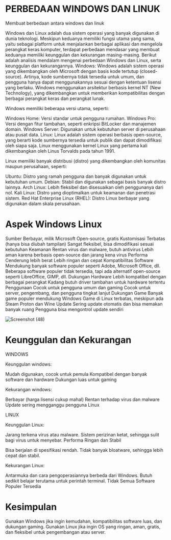 # PERBEDAAN WINDOWS DAN LINUK
Membuat berbedaan antara windows dan linuk

Windows dan Linux adalah dua sistem operasi yang banyak digunakan di dunia teknologi. Meskipun keduanya memiliki fungsi utama yang sama, yaitu sebagai platform untuk menjalankan berbagai aplikasi dan mengelola perangkat keras komputer, terdapat perbedaan mendasar yang membuat keduanya memiliki keunggulan dan kekurangan masing-masing. Berikut adalah analisis mendalam mengenai perbedaan Windows dan Linux, serta keunggulan dan kekurangannya.
Windows:
Windows adalah sistem operasi yang dikembangkan oleh Microsoft dengan basis kode tertutup (closed-source). Artinya, kode sumbernya tidak tersedia untuk umum, dan pengguna hanya dapat menggunakannya sesuai dengan ketentuan lisensi yang berlaku. Windows menggunakan arsitektur berbasis kernel NT (New Technology), yang dikembangkan untuk memberikan kompatibilitas dengan berbagai perangkat keras dan perangkat lunak.

Windows memiliki beberapa versi utama, seperti:

Windows Home: Versi standar untuk pengguna rumahan.
Windows Pro: Versi dengan fitur tambahan, seperti enkripsi BitLocker dan manajemen domain.
Windows Server: Digunakan untuk kebutuhan server di perusahaan atau pusat data.
Linux:
Linux adalah sistem operasi berbasis open-source, yang berarti kode sumbernya tersedia untuk publik dan dapat dimodifikasi oleh siapa saja. Linux menggunakan kernel Linux yang pertama kali dikembangkan oleh Linus Torvalds pada tahun 1991.

Linux memiliki banyak distribusi (distro) yang dikembangkan oleh komunitas maupun perusahaan, seperti:

Ubuntu: Distro yang ramah pengguna dan banyak digunakan untuk kebutuhan umum.
Debian: Stabil dan digunakan sebagai basis banyak distro lainnya.
Arch Linux: Lebih fleksibel dan disesuaikan oleh penggunanya dari nol.
Kali Linux: Distro yang dioptimalkan untuk keamanan dan penetrasi sistem.
Red Hat Enterprise Linux (RHEL): Distro Linux berbayar yang digunakan dalam skala perusahaan.

# Aspek	Windows	Linux
Sumber	Berbayar, milik Microsoft	Open-source, gratis
Kustomisasi	Terbatas (hanya bisa diubah tampilan)	Sangat fleksibel, bisa dimodifikasi sesuai kebutuhan
Keamanan	Rentan virus dan malware, butuh antivirus	Lebih aman karena berbasis open-source dan jarang kena virus
Performa	Cenderung lebih berat	Lebih ringan dan cepat
Kompatibilitas Software	Mendukung banyak software populer seperti Adobe, Microsoft Office, dll.	Beberapa software populer tidak tersedia, tapi ada alternatif open-source seperti LibreOffice, GIMP, dll.
Dukungan Hardware	Lebih kompatibel dengan berbagai perangkat	Kadang butuh driver tambahan untuk hardware tertentu
Penggunaan	Cocok untuk pengguna umum dan gaming	Cocok untuk server, pengembang, dan pengguna tingkat lanjut
Dukungan Game	Banyak game populer mendukung Windows	Game di Linux terbatas, meskipun ada Steam Proton dan Wine
Update	Sering update otomatis dan bisa memakan banyak ruang	Pengguna bisa mengontrol update sendiri

![Screenshot (48)](https://github.com/user-attachments/assets/70e077bf-3006-48bc-9b32-f601f56e788b)


# Keunggulan dan Kekurangan
WINDOWS


Keunggulan windows:

Mudah digunakan, cocok untuk pemula
Kompatibel dengan banyak software dan hardware
Dukungan luas untuk gaming

Kekurangan windows:

Berbayar (harga lisensi cukup mahal)
Rentan terhadap virus dan malware
Update sering mengganggu pengguna
Linux

LINUX


Keunggulan Linux:


Jarang terkena virus atau malware.
Sistem perizinan ketat, sehingga sulit bagi virus untuk menyebar.
Performa Ringan dan Stabil

Bisa berjalan di spesifikasi rendah.
Tidak banyak bloatware, sehingga lebih cepat dan stabil.

Kekurangan Linux:

Antarmuka dan cara pengoperasiannya berbeda dari Windows.
Butuh sedikit belajar terutama untuk perintah terminal.
Tidak Semua Software Populer Tersedia


# Kesimpulan
Gunakan Windows jika ingin kemudahan, kompatibilitas software luas, dan dukungan gaming.
Gunakan Linux jika ingin OS yang ringan, aman, gratis, dan fleksibel untuk pengembangan atau server.


